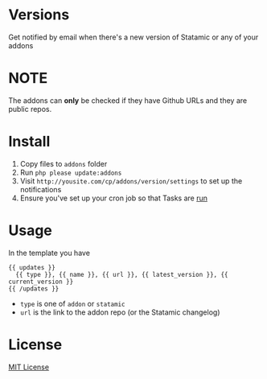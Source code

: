 # Versions
Get notified by email when there's a new version of Statamic or any of your addons

# NOTE
The addons can **only** be checked if they have Github URLs and they are public repos.

# Install
1. Copy files to `addons` folder
2. Run `php please update:addons`
3. Visit `http://yousite.com/cp/addons/version/settings` to set up the notifications
4. Ensure you've set up your cron job so that Tasks are [run](https://docs.statamic.com/addons/classes/tasks#starting)

# Usage
In the template you have 
```
{{ updates }}
  {{ type }}, {{ name }}, {{ url }}, {{ latest_version }}, {{ current_version }}
{{ /updates }}
```

* `type` is one of `addon` or `statamic`
* `url` is the link to the addon repo (or the Statamic changelog)

# License

[MIT License](http://emd.mit-license.org/)